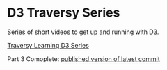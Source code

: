 # D3 Traversy Series

Series of short videos to get up and running with D3.

[Traversy Learning D3 Series](https://www.youtube.com/playlist?list=PLillGF-RfqbY8Vy_G5WxXwhZx4eXI6Oea)

Part 3 Comoplete: [published version of latest commit](https://traversy-d3-oqfbjdrwwc.now.sh/)
